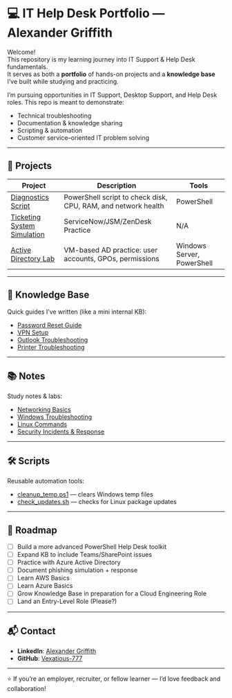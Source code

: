 # 💻 IT Help Desk Portfolio — Alexander Griffith

Welcome!  
This repository is my learning journey into IT Support & Help Desk fundamentals.  
It serves as both a **portfolio** of hands-on projects and a **knowledge base** I’ve built while studying and practicing.  

I’m pursuing opportunities in IT Support, Desktop Support, and Help Desk roles. This repo is meant to demonstrate:
- Technical troubleshooting
- Documentation & knowledge sharing
- Scripting & automation
- Customer service–oriented IT problem solving

---

## 🔧 Projects

| Project | Description | Tools |
|---------|-------------|-------|
| [Diagnostics Script](./projects/diagnostics-script) | PowerShell script to check disk, CPU, RAM, and network health | PowerShell |
| [Ticketing System Simulation](./projects/ticketing-sim) | ServiceNow/JSM/ZenDesk Practice | N/A |
| [Active Directory Lab](./projects/active-directory-lab) | VM-based AD practice: user accounts, GPOs, permissions | Windows Server, PowerShell |

---

## 📖 Knowledge Base

Quick guides I’ve written (like a mini internal KB):

- [Password Reset Guide](./kb/password_reset.md)  
- [VPN Setup](./kb/vpn_setup.md)  
- [Outlook Troubleshooting](./kb/outlook_fixes.md)  
- [Printer Troubleshooting](./kb/printer_troubleshooting.md)  

---

## 📚 Notes

Study notes & labs:

- [Networking Basics](./notes/networking.md)  
- [Windows Troubleshooting](./notes/windows_troubleshooting.md)  
- [Linux Commands](./notes/linux_basics.md)  
- [Security Incidents & Response](./notes/security_incidents.md)  

---

## 🛠️ Scripts

Reusable automation tools:

- [cleanup_temp.ps1](./scripts/cleanup_temp.ps1) — clears Windows temp files  
- [check_updates.sh](./scripts/check_updates.sh) — checks for Linux package updates  

---

## 🚀 Roadmap

- [ ] Build a more advanced PowerShell Help Desk toolkit  
- [ ] Expand KB to include Teams/SharePoint issues  
- [ ] Practice with Azure Active Directory  
- [ ] Document phishing simulation + response
- [ ] Learn AWS Basics
- [ ] Learn Azure Basics
- [ ] Grow Knowledge Base in preparation for a Cloud Engineering Role
- [ ] Land an Entry-Level Role (Please?)  

---

## 📬 Contact

- **LinkedIn**: [Alexander Griffith](https://www.linkedin.com/in/alexander-griffith-b8a600243)  
- **GitHub**: [Vexatious-777](https://github.com/Vexatious-777)  

---

⭐ If you’re an employer, recruiter, or fellow learner — I’d love feedback and collaboration!
